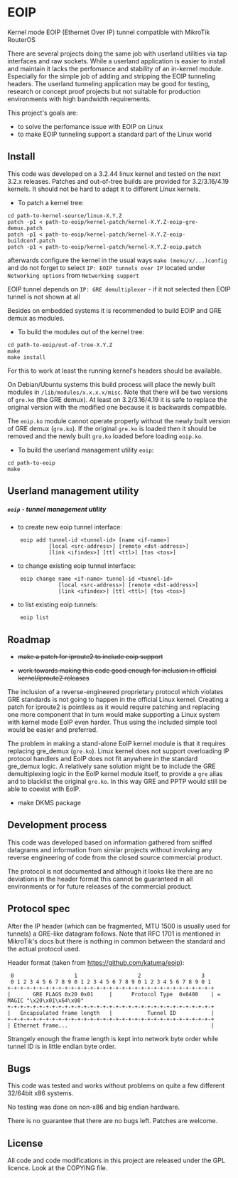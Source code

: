 EOIP
====

Kernel mode EOIP (Ethernet Over IP) tunnel compatible with MikroTik RouterOS

There are several projects doing the same job with userland utilities via tap interfaces and raw sockets. While a userland application is easier to install and maintain it lacks the perfomance and stability of an in-kernel module. Especially for the simple job of adding and stripping the EOIP tunneling headers. The userland tunneling application may be good for testing, research or concept proof projects but not suitable for production environments with high bandwidth requirements.

This project's goals are:

- to solve the perfomance issue with EOIP on Linux
- to make EOIP tunneling support a standard part of the Linux world


Install
-------

This code was developed on a 3.2.44 linux kernel and tested on the next 3.2.x releases. Patches and out-of-tree builds are provided for 3.2/3.16/4.19 kernels. It should not be hard to adapt it to different Linux kernels. 

- To patch a kernel tree:

```
cd path-to-kernel-source/linux-X.Y.Z
patch -p1 < path-to-eoip/kernel-patch/kernel-X.Y.Z-eoip-gre-demux.patch
patch -p1 < path-to-eoip/kernel-patch/kernel-X.Y.Z-eoip-buildconf.patch
patch -p1 < path-to-eoip/kernel-patch/kernel-X.Y.Z-eoip.patch
```

afterwards configure the kernel in the usual ways `make (menu/x/...)config` and do not forget to select `IP: EOIP tunnels over IP` located under `Networking options` from `Networking support`

EOIP tunnel depends on `IP: GRE demultiplexer` - if it not selected then EOIP tunnel is not shown at all

Besides on embedded systems it is recommended to build EOIP and GRE demux as modules.

- To build the modules out of the kernel tree:

```
cd path-to-eoip/out-of-tree-X.Y.Z
make
make install
```

For this to work at least the running kernel's headers should be available.

On Debian/Ubuntu systems this build process will place the newly built modules in `/lib/modules/x.x.x.x/misc`. Note that there will be two versions of `gre.ko` (the GRE demux).
At least on 3.2/3.16/4.19 it is safe to replace the original version with the modified one because it is backwards compatible.

The `eoip.ko` module cannot operate properly without the newly built version of GRE demux (`gre.ko`). If the original `gre.ko` is loaded then it should be removed and the newly built `gre.ko` loaded before loading `eoip.ko`.

- To build the userland management utility `eoip`:

```
cd path-to-eoip
make
```


Userland management utility
---------------------------

##### `eoip` - tunnel management utility

- to create new eoip tunnel interface:

```
    eoip add tunnel-id <tunnel-id> [name <if-name>]
             [local <src-address>] [remote <dst-address>]
             [link <ifindex>] [ttl <ttl>] [tos <tos>]
```

- to change existing eoip tunnel interface:

```
    eoip change name <if-name> tunnel-id <tunnel-id>
                [local <src-address>] [remote <dst-address>]
                [link <ifindex>] [ttl <ttl>] [tos <tos>]
```

- to list existing eoip tunnels:

```
    eoip list
```


Roadmap
-------

- ~~make a patch for iproute2 to include eoip support~~

- ~~work towards making this code good enough for inclusion in official kernel/iproute2 releases~~

The inclusion of a reverse-engineered proprietary protocol which violates GRE standards is not going to happen in the official Linux kernel. Creating a patch for iproute2 is pointless as it would require patching and replacing one more component that in turn would make supporting a Linux system with kernel mode EoIP even harder. Thus using the included simple tool would be easier and preferred.

The problem in making a stand-alone EoIP kernel module is that it requires replacing gre_demux (`gre.ko`). Linux kernel does not support overloading IP protocol handlers and EoIP does not fit anywhere in the standard gre_demux logic. A relatively sane solution might be to include the GRE demultiplexing logic in the EoIP kernel module itself, to provide a `gre` alias and to blacklist the original `gre.ko`. In this way GRE and PPTP would still be able to coexist with EoIP.

- make DKMS package


Development process
-------------------

This code was developed based on information gathered from sniffed datagrams and information from similar projects without involving any reverse engineering of code from the closed source commercial product.

The protocol is not documented and although it looks like there are no deviations in the header format this cannot be guaranteed in all environments or for future releases of the commercial product.

Protocol spec
-------------

After the IP header (which can be fragmented, MTU 1500 is usually used for tunnels) a GRE-like datagram follows.
Note that RFC 1701 is mentioned in MikroTik's docs but there is nothing in common between the standard and the actual protocol used.

Header format (taken from https://github.com/katuma/eoip):

    
     0                   1                   2                   3
     0 1 2 3 4 5 6 7 8 9 0 1 2 3 4 5 6 7 8 9 0 1 2 3 4 5 6 7 8 9 0 1
    +-+-+-+-+-+-+-+-+-+-+-+-+-+-+-+-+-+-+-+-+-+-+-+-+-+-+-+-+-+-+-+-+
    |       GRE FLAGS 0x20 0x01     |      Protocol Type  0x6400    | = MAGIC "\x20\x01\x64\x00"
    +-+-+-+-+-+-+-+-+-+-+-+-+-+-+-+-+-+-+-+-+-+-+-+-+-+-+-+-+-+-+-+-+
    |   Encapsulated frame length   |           Tunnel ID           |
    +-+-+-+-+-+-+-+-+-+-+-+-+-+-+-+-+-+-+-+-+-+-+-+-+-+-+-+-+-+-+-+-+
    | Ethernet frame...                                             |


Strangely enough the frame length is kept into network byte order while tunnel ID is in little endian byte order.


Bugs
----

This code was tested and works without problems on quite a few different 32/64bit x86 systems.

No testing was done on non-x86 and big endian hardware.

There is no guarantee that there are no bugs left. Patches are welcome.


License
-------

All code and code modifications in this project are released under the GPL licence. Look at the COPYING file.

